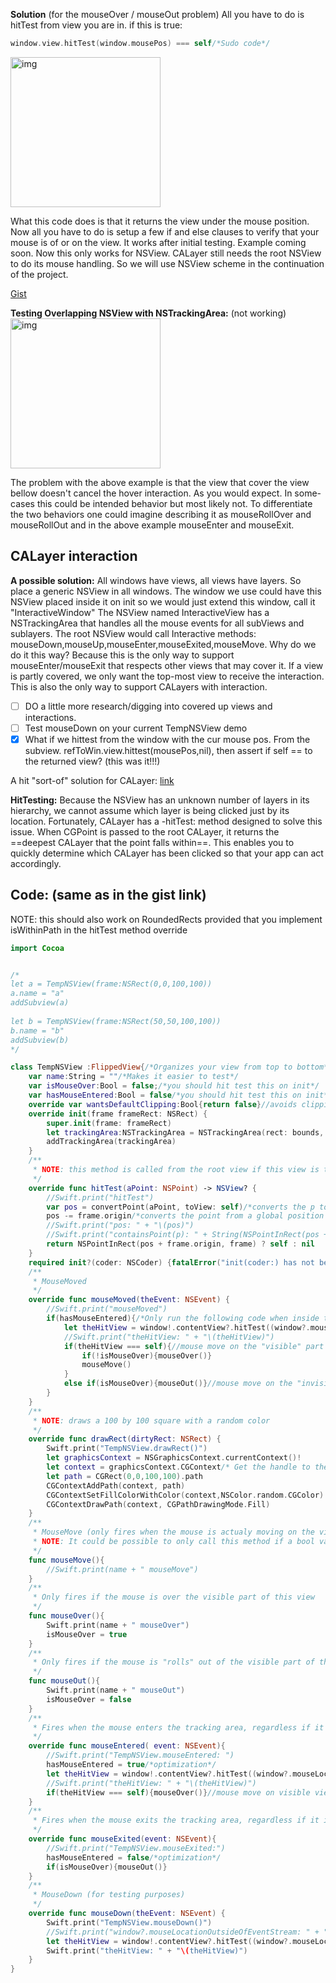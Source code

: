 **Solution** (for the mouseOver / mouseOut problem)  <!--more--> 
All you have to do is hitTest from view you are in. if this is true: 

```swift
window.view.hitTest(window.mousePos) === self/*Sudo code*/
``` 

<img width="240" alt="img" src="https://dl.dropboxusercontent.com/u/2559476/kldfjif329842899f932.gif">

What this code does is that it returns the view under the mouse position. Now all you have to do is setup a few if and else clauses to verify that your mouse is of or on the view. It works after initial testing. Example coming soon. Now this only works for NSView. CALayer still needs the root NSView to do its mouse handling. So we will use NSView scheme in the continuation of the project. 

[Gist](https://gist.github.com/eonist/537ae53b86d5fc332fd3)


**Testing Overlapping NSView with NSTrackingArea:** (not working)  
<img width="240" alt="img" src="https://dl.dropboxusercontent.com/u/2559476/owirgo4i2.gif">

The problem with the above example is that the view that cover the view bellow doesn't cancel the hover interaction. As you would expect. In some-cases this could be intended behavior but most likely not. To differentiate the two behaviors one could imagine describing it as mouseRollOver and mouseRollOut and in the above example mouseEnter and mouseExit.

## **CALayer interaction**

**A possible solution:**
All windows have views, all views have layers. So place a generic NSView in all windows. The window we use could have this NSView placed inside it on init so we would just extend this window, call it "InteractiveWindow" The NSView named InteractiveView has a NSTrackingArea that handles all the mouse events for all subViews and sublayers. The root NSView would call Interactive methods: mouseDown,mouseUp,mouseEnter,mouseExited,mouseMove. Why do we do it this way? Because this is the only way to support mouseEnter/mouseExit that respects other views that may cover it. If a view is partly covered, we only want the top-most view to receive the interaction. This is also the only way to support CALayers with interaction. 

- [ ] DO a little more research/digging into covered up views and interactions. 
- [ ] Test mouseDown on your current TempNSView demo
- [x] What if we hittest from the window with the cur mouse pos. From the subview. refToWin.view.hittest(mousePos,nil), then assert if self == to the returned view? (this was it!!!)

A hit "sort-of" solution for CALayer: [link](http://stackoverflow.com/questions/1861961/pragmatic-way-of-handling-mouse-in-core-animation-layers) 

**HitTesting:**
Because the NSView has an unknown number of layers in its hierarchy, we cannot assume which layer is being clicked just by its location. Fortunately, CALayer has a -hitTest: method designed to solve
this issue. When CGPoint is passed to the root CALayer, it returns the ==deepest CALayer that the point falls within==. This enables you to quickly determine which CALayer has been clicked so that your app can act accordingly.


## Code: (same as in the gist link)
NOTE: this should also work on RoundedRects provided that you implement isWithinPath in the hitTest method override
```swift
import Cocoa


/*
let a = TempNSView(frame:NSRect(0,0,100,100))
a.name = "a"
addSubview(a)
        
let b = TempNSView(frame:NSRect(50,50,100,100))
b.name = "b"
addSubview(b)
*/

class TempNSView :FlippedView{/*Organizes your view from top to bottom*/
    var name:String = ""/*Makes it easier to test*/
    var isMouseOver:Bool = false;/*you should hit test this on init*/
    var hasMouseEntered:Bool = false/*you should hit test this on init*/
    override var wantsDefaultClipping:Bool{return false}//avoids clipping the view
    override init(frame frameRect: NSRect) {
        super.init(frame: frameRect)
        let trackingArea:NSTrackingArea = NSTrackingArea(rect: bounds, options: [NSTrackingAreaOptions.ActiveAlways, NSTrackingAreaOptions.MouseMoved,NSTrackingAreaOptions.MouseEnteredAndExited], owner: self, userInfo: nil)
        addTrackingArea(trackingArea)
    }
    /**
     * NOTE: this method is called from the root view if this view is the top-most visible view
     */
    override func hitTest(aPoint: NSPoint) -> NSView? {
        //Swift.print("hitTest")
        var pos = convertPoint(aPoint, toView: self)/*converts the p to local coordinates*/
        pos -= frame.origin/*converts the point from a global position to a local position*/
        //Swift.print("pos: " + "\(pos)")
        //Swift.print("containsPoint(p): " + String(NSPointInRect(pos + frame.origin, frame)))
        return NSPointInRect(pos + frame.origin, frame) ? self : nil
    }
    required init?(coder: NSCoder) {fatalError("init(coder:) has not been implemented")}
    /**
     * MouseMoved
     */
    override func mouseMoved(theEvent: NSEvent) {
        //Swift.print("mouseMoved")
        if(hasMouseEntered){/*Only run the following code when inside the actual TrackingArea*/
            let theHitView = window!.contentView?.hitTest((window?.mouseLocationOutsideOfEventStream)!)
            //Swift.print("theHitView: " + "\(theHitView)")
            if(theHitView === self){//mouse move on the "visible" part of the view
                if(!isMouseOver){mouseOver()}
                mouseMove()
            }
            else if(isMouseOver){mouseOut()}//mouse move on the "invisible" parth of the view
        }
    }
    /**
     * NOTE: draws a 100 by 100 square with a random color
     */
    override func drawRect(dirtyRect: NSRect) {
        Swift.print("TempNSView.drawRect()")
        let graphicsContext = NSGraphicsContext.currentContext()!
        let context = graphicsContext.CGContext/* Get the handle to the current context */
        let path = CGRect(0,0,100,100).path
        CGContextAddPath(context, path)
        CGContextSetFillColorWithColor(context,NSColor.random.CGColor)
        CGContextDrawPath(context, CGPathDrawingMode.Fill)
    }
    /**
     * MouseMove (only fires when the mouse is actualy moving on the visible  part of the view)
     * NOTE: It could be possible to only call this method if a bool value was true. Optimization
     */
    func mouseMove(){
        //Swift.print(name + " mouseMove")
    }
    /**
     * Only fires if the mouse is over the visible part of this view
     */
    func mouseOver(){
        Swift.print(name + " mouseOver")
        isMouseOver = true
    }
    /**
     * Only fires if the mouse is "rolls" out of the visible part of this view
     */
    func mouseOut(){
        Swift.print(name + " mouseOut")
        isMouseOver = false
    }
    /**
     * Fires when the mouse enters the tracking area, regardless if it is overlapping with other trackingAreas of other views
     */
    override func mouseEntered( event: NSEvent){
        //Swift.print("TempNSView.mouseEntered: ")
        hasMouseEntered = true/*optimization*/
        let theHitView = window!.contentView?.hitTest((window?.mouseLocationOutsideOfEventStream)!)
        //Swift.print("theHitView: " + "\(theHitView)")
        if(theHitView === self){mouseOver()}//mouse move on visible view
    }
    /**
     * Fires when the mouse exits the tracking area, regardless if it is overlapping with other trackingAreas of other views
     */
    override func mouseExited(event: NSEvent){
        //Swift.print("TempNSView.mouseExited:")
        hasMouseEntered = false/*optimization*/
        if(isMouseOver){mouseOut()}
    }
    /**
     * MouseDown (for testing purposes)
     */
    override func mouseDown(theEvent: NSEvent) {
        Swift.print("TempNSView.mouseDown()")
        //Swift.print("window?.mouseLocationOutsideOfEventStream: " + "\(window?.mouseLocationOutsideOfEventStream)")
        let theHitView = window!.contentView?.hitTest((window?.mouseLocationOutsideOfEventStream)!)
        Swift.print("theHitView: " + "\(theHitView)")
    }
}


```